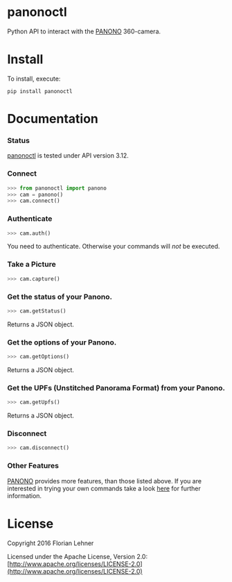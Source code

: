 panonoctl
========

Python API to interact with the [PANONO](https://www.panono.com) 360-camera.

Install
=======

To install, execute:

```
pip install panonoctl
```

Documentation
=============

### Status
[panonoctl](https://github.com/florianl/panonoctl) is tested under API version 3.12.

### Connect
```python
>>> from panonoctl import panono
>>> cam = panono()
>>> cam.connect()
```

### Authenticate
```python
>>> cam.auth()
```
You need to authenticate. Otherwise your commands will _not_ be executed.

### Take a Picture
```python
>>> cam.capture()
```

### Get the status of your Panono.
```python
>>> cam.getStatus()
```
Returns a JSON object.

### Get the options of your Panono.
```python
>>> cam.getOptions()
```
Returns a JSON object.

### Get the UPFs (Unstitched Panorama Format) from your Panono.
```python
>>> cam.getUpfs()
```
Returns a JSON object.

### Disconnect
```python
>>> cam.disconnect()
```

### Other Features
[PANONO](https://www.panono.com) provides more features, than those listed above.
If you are interested in trying your own commands take a look [here](Experimental.md) for further information.

License
=======

Copyright 2016 Florian Lehner

Licensed under the Apache License, Version 2.0: [http://www.apache.org/licenses/LICENSE-2.0](http://www.apache.org/licenses/LICENSE-2.0)
